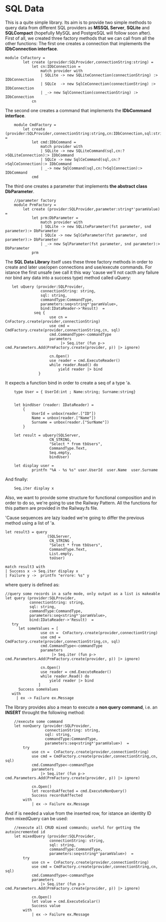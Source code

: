 # SQL Data #

This is a quite simple library. Its aim is to provide two simple methods to query data from different SQL providers as **MSSQL Server**, **SQLite** and **SQLCompact** (hopefully MySQL and PostgreSQL will follow soon after).
First of all, we created three factory methods that we can call from all the other functions:
The first one creates a connection that implements the **IDbConnection interface**.

	module CnFactory = 
	        let create (provider:SQLProvider,connectionString:string) =
	            let cn:IDbConnection =
	                match provider with
	                | SQLite -> new SQLiteConnection(connectionString) :> IDbConnection
	                | SQLCe  -> new SqlCeConnection(connectionString) :> IDbConnection
	                | _-> new SqlConnection(connectionString) :> IDbConnection 
	            cn

The second one creates a command that implements the **IDbCommand interface**.

	    module CmdFactory = 
	        let create (provider:SQLProvider,connectionString:string,cn:IDbConnection,sql:string) =
	            let cmd:IDbCommand = 
	                match provider with
	                | SQLite -> new SQLiteCommand(sql,cn:?>SQLiteConnection):> IDbCommand
	                | SQLCe -> new SqlCeCommand(sql,cn:?>SqlCeConnection):> IDbCommand
	                | _-> new SqlCommand(sql,cn:?>SqlConnection):> IDbCommand 
	            cmd
The third one creates a parameter that implements **the abstract class DbParameter**.

	    //parameter factory
	    module PrmFactory = 
	        let create (provider:SQLProvider,parameter:string*'paramValue) =
	            let prm:DbParameter = 
	                match provider with
	                | SQLite -> new SQLiteParameter(fst parameter, snd parameter):> DbParameter
	                | SQLCe -> new SqlCeParameter(fst parameter, snd parameter):> DbParameter
	                | _-> new SqlParameter(fst parameter, snd parameter):> DbParameter 
	            prm

The **SQL Data Library** itself uses these three factory methods in order to create and later use/open connections and use/execute commands.
For istance the first unsafe (we call it this way 'cause we'll not cacth any failure nor bind any data into a success type) method called uQuery:

	   let uQuery (provider:SQLProvider,
	                connectionString: string,
	                sql: string,
	                commandType:CommandType,
	                parameters:seq<string*'paramValue>,
	                bind:IDataReader->'Result)  = 
	             seq { 
	                    use cn = CnFactory.create(provider,connectionString)
	                    use cmd = CmdFactory.create(provider,connectionString,cn, sql)  
	                    cmd.CommandType<-commandType 
	                    parameters 
	                         |> Seq.iter (fun p-> cmd.Parameters.Add(PrmFactory.create(provider, p)) |> ignore)
	
	                    cn.Open()
	                    use reader = cmd.ExecuteReader()
	                    while reader.Read() do
	                        yield reader |> bind
	               }

It expects a function bind in order to create a seq of a type 'a.

		type User = { UserId:int ; Name:string; Surname:string}
		
		
		let bindUser (reader: IDataReader) =
		    { 
		        UserId = unbox(reader.["ID"])
		        Name = unbox(reader.["Name"])
		        Surname = unbox(reader.["SurName"])
		    } 
		
		let result = uQuery(SQLServer,
		                CN_STRING,
		                "Select * from tbUsers",
		                CommandType.Text, 
		                Seq.empty,
		                bindUser)
		
		let display user =
		        printfn "%A - %s %s" user.UserId  user.Name  user.Surname

And finally:

		Seq.iter display x

Also, we want to provide some structure for functional composition and in order to do so, we're going to use the Railway Pattern. All the functions for this pattern are provided in the Railway.fs file.

'Cause sequences are lazy loaded we're going to differ the previous method using a list of 'a.


    let result3 = query 
                       (SQLServer,
                        CN_STRING ,                       
                        "Select * from tbUsers",
                        CommandType.Text,
                        List.empty,
                        toUser)

    match result3 with
    | Success x -> Seq.iter display x
    | Failure y ->  printfn "errore: %s" y

where query is defined as:

	//query some records in a safe mode, only output as a list is makeable
	let query (provider:SQLProvider,
	           connectionString: string,
	           sql: string,
	           commandType:CommandType,
	           parameters:seq<string*'paramValue>,
	           bind:IDataReader->'Result)  = 
	   try
	      let someValues = [
	                use cn =  CnFactory.create(provider,connectionString)
	                use cmd = CmdFactory.create(provider,connectionString,cn, sql)  
	                cmd.CommandType<-commandType 
	                parameters 
	                     |> Seq.iter (fun p-> cmd.Parameters.Add(PrmFactory.create(provider, p)) |> ignore)
	              
	                cn.Open()
	                use reader = cmd.ExecuteReader()
	                while reader.Read() do
	                    yield reader |> bind
	               ]
	      Success someValues
	   with
	     | ex -> Failure ex.Message


The library provides also a mean to execute a **non query command**, i.e. an **INSERT** throught the following method:

        //execute some command
        let nonQuery (provider:SQLProvider,
                      connectionString: string,
                      sql: string,
                      commandType:CommandType,
                      parameters:seq<string*'paramValue>)  = 
            try
                use cn =  CnFactory.create(provider,connectionString)
                use cmd = CmdFactory.create(provider,connectionString,cn, sql)
                cmd.CommandType<-commandType   
                parameters 
                    |> Seq.iter (fun p-> cmd.Parameters.Add(PrmFactory.create(provider, p)) |> ignore)

                cn.Open()
                let recordsAffected = cmd.ExecuteNonQuery()
                Success recordsAffected
            with
                | ex -> Failure ex.Message


And if is needed a value from the inserted row, for istance an identity ID then mixedQuery can be used:


        //execute all CRUD mixed commands; useful for getting the autoincremented id
        let mixedQuery (provider:SQLProvider,
                        connectionString: string,
                        sql: string,
                        commandType:CommandType,
                        parameters:seq<string*'paramValue>)  = 
            try
                use cn =  CnFactory.create(provider,connectionString)
                use cmd = CmdFactory.create(provider,connectionString,cn, sql)
                cmd.CommandType<-commandType   
                parameters 
                    |> Seq.iter (fun p-> cmd.Parameters.Add(PrmFactory.create(provider, p)) |> ignore)

                cn.Open()
                let value = cmd.ExecuteScalar()
                Success value
            with
                | ex -> Failure ex.Message

